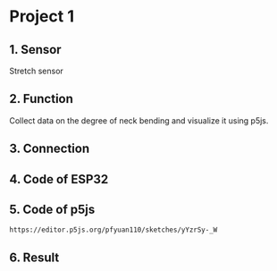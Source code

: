 # Project 1

## 1. Sensor
Stretch sensor

## 2. Function
Collect data on the degree of neck bending and visualize it using p5js.

## 3. Connection

## 4. Code of ESP32

## 5. Code of p5js
`https://editor.p5js.org/pfyuan110/sketches/yYzrSy-_W`

## 6. Result

